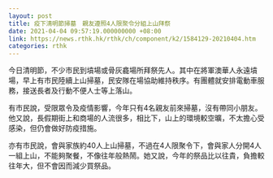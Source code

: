 ```yaml
---
layout: post
title: 疫下清明節掃墓　親友遵照4人限聚令分組上山拜祭
date: 2021-04-04 09:57:19.000000000 +08:00
link: https://news.rthk.hk/rthk/ch/component/k2/1584129-20210404.htm
categories: rthk
---
```


今日清明節，不少市民到墳場或骨灰龕場所拜祭先人。其中在將軍澳華人永遠墳場，早上有市民陸續上山掃墓，民安隊在場協助維持秩序。有團體就安排電動車服務，接送長者及行動不便人士等上落山。

有市民說，受限眾令及疫情影響，今年只有4名親友前來掃墓，沒有帶同小朋友。他又說，長假期街上和商場的人流很多，相比下，山上的環境較空曠，不太擔心受感染，但仍會做好防疫措施。

亦有市民說，會與家族約40人上山掃墓，不過在4人限聚令下，會與家人分開4人一組上山，不能夠聚餐，不像往年般熱鬧。她又說，今年的祭品比以往貴，負擔較往年大，但不會因而減少買祭品。
